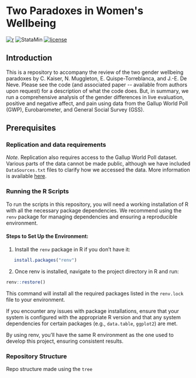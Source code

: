 # Two Paradoxes in Women's Wellbeing

[![r](https://img.shields.io/badge/R-brightgreen.svg)](https://shields.io/) ![StataMin](https://img.shields.io/badge/stata-red) [![license](https://img.shields.io/badge/License-MIT-blue.svg)](https://shields.io/)


## Introduction

This is a repository to accompany the review of the two gender wellbeing paradoxes by C. Kaiser, N. Muggleton, E. Quispe-Torreblanca, and J.-E. De Neve.
Please see the code (and associated paper -- available from authors upon request) for a description of what the code does.
But, in summary, we run a comprehensive analysis of the gender differences in live evaluation, positive and negative affect, and pain using data from the Gallup World Poll (GWP), Eurobarometer, and General Social Survey (GSS).

## Prerequisites

### Replication and data requirements

*Note.* Replication also requires access to the Gallup World Poll dataset. Various parts of the data cannot be made public, although we have included `DataSources.txt` files to clarify how we accessed the data. More information is available [here](https://www.gallup.com/analytics/318923/world-poll-public-datasets.aspx).

### Running the R Scripts

To run the scripts in this repository, you will need a working installation of R with all the necessary package dependencies. We recommend using the `renv` package for managing dependencies and ensuring a reproducible environment.

#### Steps to Set Up the Environment:

1. Install the `renv` package in R if you don’t have it:
```R
   install.packages("renv")
```  

2. Once renv is installed, navigate to the project directory in R and run:

```R
renv::restore()
```  

This command will install all the required packages listed in the `renv.lock` file to your environment.

If you encounter any issues with package installations, ensure that your system is configured with the appropriate R version and that any system dependencies for certain packages (e.g., `data.table`, `ggplot2`) are met.

By using renv, you’ll have the same R environment as the one used to develop this project, ensuring consistent results.

### Repository Structure

Repo structure made using the ```tree```

